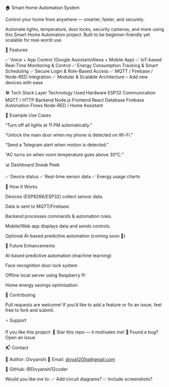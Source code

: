🏠 Smart Home Automation System

Control your home from anywhere — smarter, faster, and securely.

Automate lights, temperature, door locks, security cameras, and more using this Smart Home Automation project. Built to be beginner-friendly yet scalable for real-world use.

🚀 Features

✅ Voice + App Control (Google Assistant/Alexa + Mobile App)
✅ IoT-based Real-Time Monitoring & Control
✅ Energy Consumption Tracking & Smart Scheduling
✅ Secure Login & Role-Based Access
✅ MQTT / Firebase / Node-RED Integration
✅ Modular & Scalable Architecture – Add new devices with ease

🛠️ Tech Stack
Layer	Technology Used
Hardware	 ESP32 
Communication	MQTT / HTTP 
Backend	Node.js 
Frontend 	React 
Database	Firebase 
Automation Flows	Node-RED / Home Assistant

🤖 Example Use Cases

“Turn off all lights at 11 PM automatically.”

“Unlock the main door when my phone is detected on Wi-Fi.”

“Send a Telegram alert when motion is detected.”

“AC turns on when room temperature goes above 30°C.”

📊 Dashboard Sneak Peek 


✅ Device status
✅ Real-time sensor data
✅ Energy usage charts

🧠 How It Works

Devices (ESP8266/ESP32) collect sensor data.

Data is sent to MQTT/Firebase.

Backend processes commands & automation rules.

Mobile/Web app displays data and sends controls.

Optional AI-based predictive automation (coming soon 🤖).

📌 Future Enhancements

AI-based predictive automation (machine learning)

Face recognition door lock system

Offline local server using Raspberry Pi

Home energy savings optimisation

🤝 Contributing

Pull requests are welcome!
If you’d like to add a feature or fix an issue, feel free to fork and submit.

⭐ Support

If you like this project:
🌟 Star this repo — it motivates me!
🐛 Found a bug? Open an issue

📬 Contact

👤 Author: Divyanshi
📧 Email: divya1205g@gmail.com

📱 GitHub: @Divyanshi12coder

Would you like me to:
✅ Add circuit diagrams?
✅ Include screenshots?
